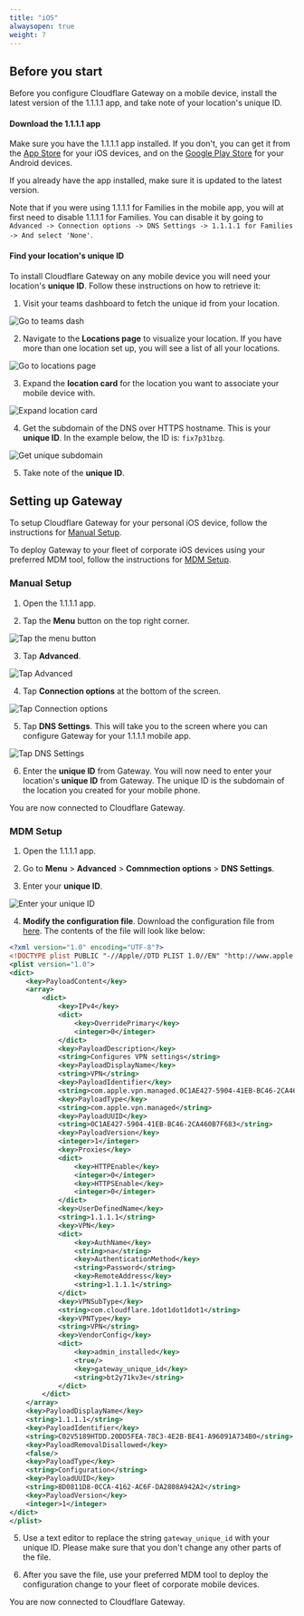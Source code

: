 ```yaml
---
title: "iOS"
alwaysopen: true
weight: 7
---
```


## <a name="before-you-start"></a> Before you start

Before you configure Cloudflare Gateway on a mobile device, install the latest version of the 1.1.1.1 app, and take note of your location's unique ID.

#### Download the 1.1.1.1 app
Make sure you have the 1.1.1.1 app installed. If you don't, you can get it from the [App Store](https://itunes.apple.com/us/app/1-1-1-1-faster-internet/id1423538627) for your iOS devices, and on the [Google Play Store](https://play.google.com/store/apps/details?id=com.cloudflare.onedotonedotonedotone) for your Android devices.

If you already have the app installed, make sure it is updated to the latest version.


<Aside>

Note that if you were using 1.1.1.1 for Families in the mobile app, you will at first need to disable 1.1.1.1 for Families. You can disable it by going to `Advanced -> Connection options -> DNS Settings -> 1.1.1.1 for Families -> And select 'None'`.
</Aside>

#### Find your location's unique ID

To install Cloudflare Gateway on any mobile device you will need your location's **unique ID**. Follow these instructions on how to retrieve it:

1. Visit your teams dashboard to fetch the unique id from your location.

![Go to teams dash](../../static/go-to-teams-dashboard.png)

2. Navigate to the **Locations page** to visualize your location.
If you have more than one location set up, you will see a list of all your locations.

![Go to locations page](../../static/go-to-locations-page.png)

3. Expand the **location card** for the location you want to associate your mobile device with.

![Expand location card](../../static/expand-location-card.png)

4. Get the subdomain of the DNS over HTTPS hostname. This is your **unique ID**. In the example below, the ID is: `fix7p31bzg`.

![Get unique subdomain](../../static/unique-gateway-id.png)

5. Take note of the **unique ID**.

## Setting up Gateway

To setup Cloudflare Gateway for your personal iOS device, follow the instructions for [Manual Setup](#ios-manual).

To deploy Gateway to your fleet of corporate iOS devices using your preferred MDM tool, follow the instructions for [MDM Setup](#ios-mdm).

### <a name="ios-manual"></a> Manual Setup

1. Open the 1.1.1.1 app.

2. Tap the **Menu** button on the top right corner.

![Tap the menu button](../../static/click-on-menu.PNG)

3. Tap **Advanced**.

![Tap Advanced](../../static/click-on-advanced.PNG)

4. Tap **Connection options** at the bottom of the screen.

![Tap Connection options](../../static/click-on-connection-options.PNG)

5. Tap **DNS Settings**.
This will take you to the screen where you can configure Gateway for your 1.1.1.1 mobile app.

![Tap DNS Settings](../../static/click-on-dns-settings.PNG)

6. Enter the **unique ID** from Gateway.
You will now need to enter your location's **unique ID** from Gateway.
The unique ID is the subdomain of the location you created for your mobile phone.

You are now connected to Cloudflare Gateway.

### <a name="ios-mdm"></a> MDM Setup

1. Open the 1.1.1.1 app.

2. Go to **Menu** > **Advanced** > **Comnmection options** > **DNS Settings**.
3. Enter your **unique ID**.

![Enter your unique ID](../../static/enter-unique-id.PNG)

4. **Modify the configuration file**.
Download the configuration file from <a href="./cfteams.mobileconfig" download>here</a>. The contents of the file will look like below:

```xml
<?xml version="1.0" encoding="UTF-8"?>
<!DOCTYPE plist PUBLIC "-//Apple//DTD PLIST 1.0//EN" "http://www.apple.com/DTDs/PropertyList-1.0.dtd">
<plist version="1.0">
<dict>
	<key>PayloadContent</key>
	<array>
		<dict>
			<key>IPv4</key>
			<dict>
				<key>OverridePrimary</key>
				<integer>0</integer>
			</dict>
			<key>PayloadDescription</key>
			<string>Configures VPN settings</string>
			<key>PayloadDisplayName</key>
			<string>VPN</string>
			<key>PayloadIdentifier</key>
			<string>com.apple.vpn.managed.0C1AE427-5904-41EB-BC46-2CA460B7F683</string>
			<key>PayloadType</key>
			<string>com.apple.vpn.managed</string>
			<key>PayloadUUID</key>
			<string>0C1AE427-5904-41EB-BC46-2CA460B7F683</string>
			<key>PayloadVersion</key>
			<integer>1</integer>
			<key>Proxies</key>
			<dict>
				<key>HTTPEnable</key>
				<integer>0</integer>
				<key>HTTPSEnable</key>
				<integer>0</integer>
			</dict>
			<key>UserDefinedName</key>
			<string>1.1.1.1</string>
			<key>VPN</key>
			<dict>
				<key>AuthName</key>
				<string>na</string>
				<key>AuthenticationMethod</key>
				<string>Password</string>
				<key>RemoteAddress</key>
				<string>1.1.1.1</string>
			</dict>
			<key>VPNSubType</key>
			<string>com.cloudflare.1dot1dot1dot1</string>
			<key>VPNType</key>
			<string>VPN</string>
			<key>VendorConfig</key>
			<dict>
				<key>admin_installed</key>
				<true/>
				<key>gateway_unique_id</key>
				<string>bt2y71kv3e</string>
			</dict>
		</dict>
	</array>
	<key>PayloadDisplayName</key>
	<string>1.1.1.1</string>
	<key>PayloadIdentifier</key>
	<string>C02V5189HTDD.20DD5FEA-78C3-4E2B-BE41-A96091A734B0</string>
	<key>PayloadRemovalDisallowed</key>
	<false/>
	<key>PayloadType</key>
	<string>Configuration</string>
	<key>PayloadUUID</key>
	<string>8D0811D8-0CCA-4162-AC6F-DA2808A942A2</string>
	<key>PayloadVersion</key>
	<integer>1</integer>
</dict>
</plist>
```

5. Use a text editor to replace the string `gateway_unique_id` with your unique ID. Please make sure that you don't change any other parts of the file.

6. After you save the file, use your preferred MDM tool to deploy the configuration change to your fleet of corporate mobile devices.

You are now connected to Cloudflare Gateway.